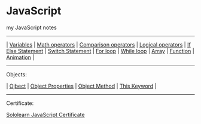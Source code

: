 # JavaScript
my JavaScript notes
***
| [Variables](https://ethankclam.github.io/JavaScript/variable.html) | [Math operators](https://ethankclam.github.io/JavaScript/mathvar.html) | [Comparison operators](https://ethankclam.github.io/JavaScript/compvar.html) | [Logical operators](https://ethankclam.github.io/JavaScript/logicoper.html) | [If Else Statement](https://ethankclam.github.io/JavaScript/ifelse.html) | [Switch Statement](https://ethankclam.github.io/JavaScript/switch.html) | [For loop](https://ethankclam.github.io/JavaScript/for.html) | [While loop](https://ethankclam.github.io/JavaScript/while.html) | [Array](https://ethankclam.github.io/JavaScript/array.html) | [Function](https://ethankclam.github.io/JavaScript/function.html) | [Animation](https://ethankclam.github.io/JavaScript/animation.html) | 
***
Objects:

| [Ojbect](https://github.com/ethankclam/JavaScript/blob/master/Objects/Object.js) | [Object Properties](https://github.com/ethankclam/JavaScript/blob/master/Objects/accessjsobject.js) | [Object Method](https://github.com/ethankclam/JavaScript/blob/master/Objects/methodtocallproperties.js) | [This Keyword](https://github.com/ethankclam/JavaScript/blob/master/Objects/thiskeyword.js) |
***
Certificate:

[Sololearn JavaScript Certificate](https://www.sololearn.com/Certificate/1024-7163891/pdf/)
